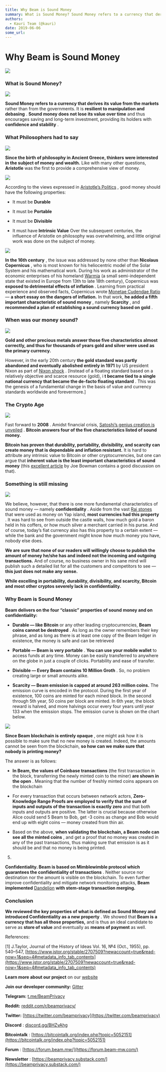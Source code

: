 ```yaml
---
title: Why Beam is Sound Money
summary: What is Sound Money? Sound Money refers to a currency that derives its value from the markets rather than from the governments. It is resilient to manipulation and debasing . Sound money does not lose its value over time and thus encourages saving and long-term investment, providing its holders with confidence and stability . What Philosophers had to say Since the birth of philosophy in Ancient Greece, thinkers were interested in the subject of money and wealth. Like with many other questions, A
authors:
  - Kauri Team (@kauri)
date: 2019-06-06
some_url: 
---
```


# Why Beam is Sound Money



![](https://api.kauri.io:443/ipfs/QmPnCEie99sQuB4iRDL77rUAJCCJj39faSZt9T2UKmVDGZ)


### What is Sound Money?

![](https://api.kauri.io:443/ipfs/QmSKSB1T1S9PxSUmvXakAAYVBFyouhphtTgHJwzgg4xZmT)

 
**Sound Money refers to a currency that derives its value from the markets**
 rather than from the governments. It is 
**resilient to manipulation and debasing**
 . 
**Sound money does not lose its value over time**
 and thus encourages saving and long-term investment, providing its holders with 
**confidence and stability**
 .

### What Philosophers had to say

![](https://api.kauri.io:443/ipfs/QmbDVNcpSdVFXnra1b6EHkarw8aN2CDLQ4rCrpH6iHyShP)

 
**Since the birth of philosophy in Ancient Greece, thinkers were interested in the subject of money and wealth.**
 Like with many other questions, 
**Aristotle**
 was the first to provide a comprehensive view of money.

![](https://api.kauri.io:443/ipfs/QmSqisH1eAPBeZWtw3G4yJ1jWxcwp96atGiX3XvzKm5QQU)

According to the views expressed in 
[Aristotle’s Politics](https://www.quora.com/How-does-Aristotle-define-sound-currency)
 , good money should have the following properties:



 * It must be **Durable** 

 * It must be **Portable** 

 * It must be **Divisible** 

 * It must have **Intrinsic Value** 
Over the subsequent centuries, the influence of Aristotle on philosophy was overwhelming, and little original work was done on the subject of money.

![](https://api.kauri.io:443/ipfs/QmeXT5cSEa5E31iwTmqsw1BQCvM4MPSyJiQmAQCKnS1Xhi)

 
**In the 16th century**
 , the issue was addressed by none other than 
**Nicolaus Copernicus**
 , who is most known for his heliocentric model of the Solar System and his mathematical work. During his work as administrator of the economic enterprises of his homeland 
[Warmia](https://en.wikipedia.org/wiki/Prince-Bishopric_of_Warmia)
 (a small semi-independent state that existed in Europe from 13th to late 18th century), Copernicus was 
**exposed to detrimental effects of inflation**
 . Learning from practical experience and observed facts, Copernicus wrote 
[Monetae Cudendae Ratio](http://copernicus.torun.pl/en/archives/money/4/?view=transkrypcja&lang=en)
 — 
**a short essay on the dangers of inflation.**
 In that work, 
**he added a fifth important characteristic of sound money**
 , namely 
**Scarcity**
 , and 
**recommended a plan of establishing a sound currency based on gold**
 .

### When was our money sound?

![](https://api.kauri.io:443/ipfs/QmT4C6EXvB9n9UJzderzcfQbk1TxackADmrcPrm3TGxdRA)

 
**Gold and other precious metals answer those five characteristics almost correctly, and thus for thousands of years gold and silver were used as the primary currency.**
 
However, in the early 20th century 
**the gold standard was partly abandoned and eventually abolished entirely in 1971**
 by US president Nixon as part of 
[Nixon shock](https://en.wikipedia.org/wiki/Nixon_shock)
 . [Instead of a floating standard based on a relatively objective and scarce resource (gold), i 
**t became tied to a single national currency that became the de-facto floating standard**
 . This was the genesis of a fundamental change in the basis of value and currency standards worldwide and forevermore.]

### The Crypto Age

![](https://api.kauri.io:443/ipfs/QmcFxtWjXFHZdtPdVXb8zctoVcrDSSZZgVmj5hNgJ2dqdB)

Fast forward to 
**2008**
 . Amidst financial crisis, 
[Satoshi’s genius creation is unveiled](https://bitcoin.org/bitcoin.pdf)
 . 
**Bitcoin answers four of the five characteristics listed of sound money.**
 
 
**Bitcoin has proven that durability, portability, divisibility, and scarcity can create money that is dependable and inflation resistant.**
 It is hard to attribute any intrinsic value to Bitcoin or other cryptocurrencies, but one can argue that 
**inherent value is the least important characteristics of sound money**
 (this 
[excellent article](https://dailyreckoning.com/the-trickiest-characteristic-of-sound-money/)
 by Joe Bowman contains a good discussion on that).

### Something is still missing

![](https://api.kauri.io:443/ipfs/QmW7qEvM8JnvZ3aEUoA94gBVswbyVuEWy85NJJmTDPa2QK)

We believe, however, that there is one more fundamental characteristics of sound money — namely 
**confidentiality**
 . Aside from the vast 
[Rai stones](https://en.wikipedia.org/wiki/Rai_stones)
 that were used as money on Yap island, 
**most currencies had this property**
 . It was hard to see from outside the castle walls, how much gold a baron held in his coffers, or how much silver a merchant carried in his purse. And of course, today’s fiat currency also has this property to a certain extent — while the bank and the government might know how much money you have, nobody else does.
 
**We are sure that none of our readers will willingly choose to publish the amount of money he/she has and indeed not the incoming and outgoing transactions.**
 And of course, no business owner in his sane mind will publish such a detailed list for all the customers and competitors to see — 
**this just does not make any sense.**
 
 
**While excelling in portability, durability, divisibility, and scarcity, Bitcoin and most other cryptos severely lack in confidentiality.**
 

### Why Beam is Sound Money
 
**Beam delivers on the four “classic” properties of sound money and on confidentiality:**
 



 *  **Durable — like Bitcoin** or any other leading cryptocurrencies, **Beam coins cannot be destroyed** . As long as the owner remembers their key phrase, and as long as there is at least one copy of the Beam ledger in existence, the money is safe and can be retrieved

 *  **Portable — Beam is very portable** . **You can use your mobile wallet** to access funds at any time. Money can be easily transferred to anywhere on the globe in just a couple of clicks. Portability and ease of transfer.

 *  **Divisible — Every Beam contains 10 Million Groth** . So, no problem creating large or small amounts alike.

 *  **Scarcity — Beam emission is capped at around 263 million coins.** The emission curve is encoded in the protocol. During the first year of existence, 100 coins are minted for each mined block. In the second through 5th year, 50 coins per block are minted. In 6th year, the block reward is halved, and more halvings occur every four years until year 133 when the emission stops. The emission curve is shown on the chart below.

![](https://api.kauri.io:443/ipfs/QmXR5LhgBfLF2RvpS4tBE592m7eD97jaAGTdTt2ba9eKLq)

 
**Since Beam blockchain is entirely opaque**
 , one might ask how it is possible to make sure that no new money is created. Indeed, the amounts cannot be seen from the blockchain, 
**so how can we make sure that nobody is printing money?**
 
The answer is as follows:



 *  **In Beam, the values of Coinbase transactions** (the first transaction in the block, transferring the newly minted coin to the miner) **are shown in the open** . Meaning that the number of freshly minted coins appears on the blockchain

 * For every transaction that occurs between network actors, **Zero-Knowledge Range Proofs are employed to verify that the sum of inputs and outputs of the transaction is exactly zero** and that both inputs and outputs are positive. The latter is crucial because otherwise Alice could send 5 Beam to Bob, get -3 coins as change and Bob would end up with eight coins — money created from thin air.

 * Based on the above, **when validating the blockchain, a Beam node can see all the minted coins** , and get a proof that no money was created in any of the past transactions, thus making sure that emission is as it should be and that no money is being printed.
5. 
**Confidentiality. Beam is based on Mimblewimble protocol which guarantees the confidentiality of transactions**
 . Neither source nor destination nor the amount is visible on the blockchain. To even further improve confidentiality and mitigate network monitoring attacks, 
**Beam implemented** [Dandelion](https://medium.com/beam-mw/about-dandelion-and-mimblewimble-e083597e0355) **with stem-stage transaction merging.**
 
### Conclusion
 
**We reviewed the key properties of what is defined as Sound Money and introduced Confidentiality as a new property**
 . We showed that 
**Beam is a currency that has all those properties,**
 and is thus an ideal candidate to serve as 
**store of value**
 and eventually as 
**means of payment**
 as well.

References:

[1] J.Taylor, Journal of the History of Ideas Vol. 16, №4 (Oct., 1955), pp. 540–547, 
[https://www.jstor.org/stable/2707509?newaccount=true&read-now=1&seq=4#metadata_info_tab_contents](https://www.jstor.org/stable/2707509?newaccount=true&read-now=1&seq=4#metadata_info_tab_contents)
 
 
**Learn more about our project**
 on our 
[website](https://www.beam.mw)
 
 
**Join our developer community:** [Gitter](https://gitter.im/beamprivacy/Lobby?utm_source=share-link&utm_medium=link&utm_campaign=share-link)
 
 
**Telegram:** [t.me/BeamPrivacy](https://t.me/BeamPrivacy)
 
 
**Reddit:** [reddit.com/r/beamprivacy/](https://www.reddit.com/r/beamprivacy/)
 
 
**Twitter:** [https://twitter.com/beamprivacy](https://twitter.com/beamprivacy)
 
 
**Discord** : [discord.gg/BHZvAhg](https://discord.gg/BHZvAhg)
 
 
**Bitcointalk** : [https://bitcointalk.org/index.php?topic=5052151](https://bitcointalk.org/index.php?topic=5052151)
 
 
**Forum** : [https://forum.beam.mw/](https://forum.beam-mw.com/)
 
 
**Newsletter** : [https://beamprivacy.substack.com/](https://beamprivacy.substack.com/)
 
